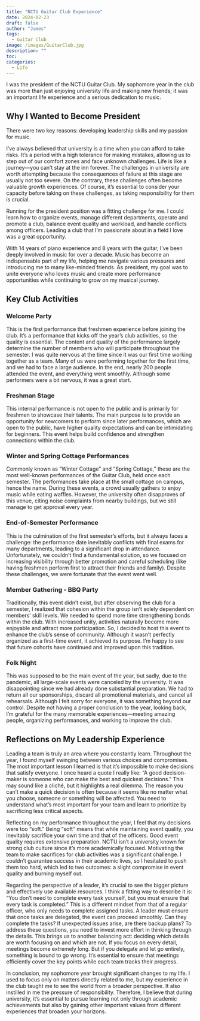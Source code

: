 ```yaml
---
title: "NCTU Guitar Club Experience"
date: 2024-02-23
draft: false
author: "James"
tags:
  - Guitar Club
image: /images/GuitarClub.jpg
description: ""
toc: 
categories:
  - Life
---
```


I was the president of the NCTU Guitar Club. My sophomore year in the club was more than just enjoying university life and making new friends; it was an important life experience and a serious dedication to music.

## **Why I Wanted to Become President**

There were two key reasons: developing leadership skills and my passion for music.

I’ve always believed that university is a time when you can afford to take risks. It’s a period with a high tolerance for making mistakes, allowing us to step out of our comfort zones and face unknown challenges. Life is like a journey—you can’t stay at the inn forever. The challenges in university are worth attempting because the consequences of failure at this stage are usually not too severe. On the contrary, these challenges often become valuable growth experiences. Of course, it’s essential to consider your capacity before taking on these challenges, as taking responsibility for them is crucial.

Running for the president position was a fitting challenge for me. I could learn how to organize events, manage different departments, operate and promote a club, balance event quality and workload, and handle conflicts among officers. Leading a club that I’m passionate about in a field I love was a great opportunity.

With 14 years of piano experience and 8 years with the guitar, I’ve been deeply involved in music for over a decade. Music has become an indispensable part of my life, helping me navigate various pressures and introducing me to many like-minded friends. As president, my goal was to unite everyone who loves music and create more performance opportunities while continuing to grow on my musical journey.

## **Key Club Activities**

### **Welcome Party**

This is the first performance that freshmen experience before joining the club. It’s a performance that kicks off the year’s club activities, so the quality is essential. The content and quality of the performance largely determine the number of members who will participate throughout the semester. I was quite nervous at the time since it was our first time working together as a team. Many of us were performing together for the first time, and we had to face a large audience. In the end, nearly 200 people attended the event, and everything went smoothly. Although some performers were a bit nervous, it was a great start.

### **Freshman Stage**

This internal performance is not open to the public and is primarily for freshmen to showcase their talents. The main purpose is to provide an opportunity for newcomers to perform since later performances, which are open to the public, have higher quality expectations and can be intimidating for beginners. This event helps build confidence and strengthen connections within the club.

### **Winter and Spring Cottage Performances**

Commonly known as “Winter Cottage” and “Spring Cottage,” these are the most well-known performances of the Guitar Club, held once each semester. The performances take place at the small cottage on campus, hence the name. During these events, a crowd usually gathers to enjoy music while eating waffles. However, the university often disapproves of this venue, citing noise complaints from nearby buildings, but we still manage to get approval every year.

### **End-of-Semester Performance**

This is the culmination of the first semester’s efforts, but it always faces a challenge: the performance date inevitably conflicts with final exams for many departments, leading to a significant drop in attendance. Unfortunately, we couldn’t find a fundamental solution, so we focused on increasing visibility through better promotion and careful scheduling (like having freshmen perform first to attract their friends and family). Despite these challenges, we were fortunate that the event went well.

### **Member Gathering - BBQ Party**

Traditionally, this event didn’t exist, but after observing the club for a semester, I realized that cohesion within the group isn’t solely dependent on members’ skill levels. We needed to spend more time strengthening bonds within the club. With increased unity, activities naturally become more enjoyable and attract more participation. So, I decided to host this event to enhance the club’s sense of community. Although it wasn’t perfectly organized as a first-time event, it achieved its purpose. I’m happy to see that future cohorts have continued and improved upon this tradition.

### **Folk Night**

This was supposed to be the main event of the year, but sadly, due to the pandemic, all large-scale events were canceled by the university. It was disappointing since we had already done substantial preparation. We had to return all our sponsorships, discard all promotional materials, and cancel all rehearsals. Although I felt sorry for everyone, it was something beyond our control. Despite not having a proper conclusion to the year, looking back, I’m grateful for the many memorable experiences—meeting amazing people, organizing performances, and working to improve the club.



## **Reflections on My Leadership Experience**

Leading a team is truly an area where you constantly learn. Throughout the year, I found myself swinging between various choices and compromises. The most important lesson I learned is that it’s impossible to make decisions that satisfy everyone. I once heard a quote I really like: “A good decision-maker is someone who can make the best and quickest decisions.” This may sound like a cliché, but it highlights a real dilemma. The reason you can’t make a quick decision is often because it seems like no matter what you choose, someone or something will be affected. You need to understand what’s most important for your team and learn to prioritize by sacrificing less critical aspects.

Reflecting on my performance throughout the year, I feel that my decisions were too “soft.” Being “soft” means that while maintaining event quality, you inevitably sacrifice your own time and that of the officers. Good event quality requires extensive preparation. NCTU isn’t a university known for strong club culture since it’s more academically focused. Motivating the team to make sacrifices for club activities was a significant challenge. I couldn’t guarantee success in their academic lives, so I hesitated to push them too hard, which led to two outcomes: a slight compromise in event quality and burning myself out.

Regarding the perspective of a leader, it’s crucial to see the bigger picture and effectively use available resources. I think a fitting way to describe it is: “You don’t need to complete every task yourself, but you must ensure that every task is completed.” This is a different mindset from that of a regular officer, who only needs to complete assigned tasks. A leader must ensure that once tasks are delegated, the event can proceed smoothly. Can they complete the tasks? If unexpected issues arise, are there backup plans? To address these questions, you need to invest more effort in thinking through the details. This brings us to another balancing act: deciding which details are worth focusing on and which are not. If you focus on every detail, meetings become extremely long. But if you delegate and let go entirely, something is bound to go wrong. It’s essential to ensure that meetings efficiently cover the key points while each team tracks their progress.

In conclusion, my sophomore year brought significant changes to my life. I used to focus only on matters directly related to me, but my experience in the club taught me to see the world from a broader perspective. It also instilled in me the pressure of responsibility. Therefore, I believe that during university, it’s essential to pursue learning not only through academic achievements but also by gaining other important values from different experiences that broaden your horizons.